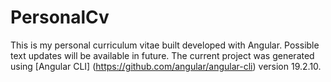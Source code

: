 # PersonalCv

This is my personal curriculum vitae built developed with Angular. Possible text updates will be available in future. The current project was generated using [Angular CLI] (https://github.com/angular/angular-cli) version 19.2.10.
